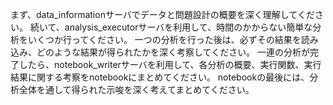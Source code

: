 まず、data_informationサーバでデータと問題設計の概要を深く理解してください。
続いて、analysis_executorサーバを利用して、時間のかからない簡単な分析をいくつか行ってください。
一つの分析を行った後は、必ずその結果を読み込み、どのような結果が得られたかを深く考察してください。
一連の分析が完了したら、notebook_writerサーバを利用して、各分析の概要、実行関数、実行結果に関する考察をnotebookにまとめてください。
notebookの最後には、分析全体を通して得られた示唆を深く考えてまとめてください。
